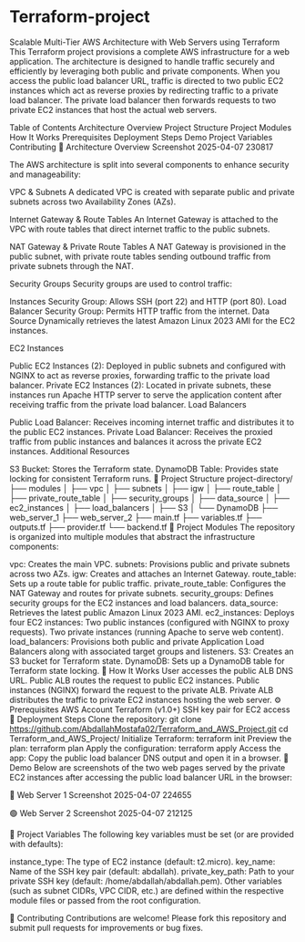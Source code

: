 # Terraform-project
Scalable Multi-Tier AWS Architecture with Web Servers using Terraform
This Terraform project provisions a complete AWS infrastructure for a web application. The architecture is designed to handle traffic securely and efficiently by leveraging both public and private components. When you access the public load balancer URL, traffic is directed to two public EC2 instances which act as reverse proxies by redirecting traffic to a private load balancer. The private load balancer then forwards requests to two private EC2 instances that host the actual web servers.

Table of Contents
Architecture Overview
Project Structure
Project Modules
How It Works
Prerequisites
Deployment Steps
Demo
Project Variables
Contributing
🧭 Architecture Overview
Screenshot 2025-04-07 230817

The AWS architecture is split into several components to enhance security and manageability:

VPC & Subnets
A dedicated VPC is created with separate public and private subnets across two Availability Zones (AZs).

Internet Gateway & Route Tables
An Internet Gateway is attached to the VPC with route tables that direct internet traffic to the public subnets.

NAT Gateway & Private Route Tables
A NAT Gateway is provisioned in the public subnet, with private route tables sending outbound traffic from private subnets through the NAT.

Security Groups
Security groups are used to control traffic:

Instances Security Group: Allows SSH (port 22) and HTTP (port 80).
Load Balancer Security Group: Permits HTTP traffic from the internet.
Data Source
Dynamically retrieves the latest Amazon Linux 2023 AMI for the EC2 instances.

EC2 Instances

Public EC2 Instances (2):
Deployed in public subnets and configured with NGINX to act as reverse proxies, forwarding traffic to the private load balancer.
Private EC2 Instances (2):
Located in private subnets, these instances run Apache HTTP server to serve the application content after receiving traffic from the private load balancer.
Load Balancers

Public Load Balancer:
Receives incoming internet traffic and distributes it to the public EC2 instances.
Private Load Balancer:
Receives the proxied traffic from public instances and balances it across the private EC2 instances.
Additional Resources

S3 Bucket: Stores the Terraform state.
DynamoDB Table: Provides state locking for consistent Terraform runs.
📁 Project Structure
project-directory/
├── modules
│   ├── vpc
│   ├── subnets
│   ├── igw
│   ├── route_table
│   ├── private_route_table
│   ├── security_groups
│   ├── data_source
│   ├── ec2_instances
│   ├── load_balancers
│   ├── S3
│   └── DynamoDB
├── web_server_1
├── web_server_2
├── main.tf
├── variables.tf
├── outputs.tf
├── provider.tf
└── backend.tf
🧱 Project Modules
The repository is organized into multiple modules that abstract the infrastructure components:

vpc: Creates the main VPC.
subnets: Provisions public and private subnets across two AZs.
igw: Creates and attaches an Internet Gateway.
route_table: Sets up a route table for public traffic.
private_route_table: Configures the NAT Gateway and routes for private subnets.
security_groups: Defines security groups for the EC2 instances and load balancers.
data_source: Retrieves the latest public Amazon Linux 2023 AMI.
ec2_instances: Deploys four EC2 instances:
Two public instances (configured with NGINX to proxy requests).
Two private instances (running Apache to serve web content).
load_balancers: Provisions both public and private Application Load Balancers along with associated target groups and listeners.
S3: Creates an S3 bucket for Terraform state.
DynamoDB: Sets up a DynamoDB table for Terraform state locking.
🔁 How It Works
User accesses the public ALB DNS URL.
Public ALB routes the request to public EC2 instances.
Public instances (NGINX) forward the request to the private ALB.
Private ALB distributes the traffic to private EC2 instances hosting the web server.
⚙️ Prerequisites
AWS Account
Terraform (v1.0+)
SSH key pair for EC2 access
🚀 Deployment Steps
Clone the repository:
git clone https://github.com/AbdallahMostafa02/Terraform_and_AWS_Project.git
cd Terraform_and_AWS_Project/
Initialize Terraform:
terraform init
Preview the plan:
terraform plan
Apply the configuration:
terraform apply
Access the app:
Copy the public load balancer DNS output and open it in a browser.
📸 Demo
Below are screenshots of the two web pages served by the private EC2 instances after accessing the public load balancer URL in the browser:

🔵 Web Server 1
Screenshot 2025-04-07 224655

🟢 Web Server 2
Screenshot 2025-04-07 212125

🔑 Project Variables
The following key variables must be set (or are provided with defaults):

instance_type: The type of EC2 instance (default: t2.micro).
key_name: Name of the SSH key pair (default: abdallah).
private_key_path: Path to your private SSH key (default: /home/abdallah/abdallah.pem).
Other variables (such as subnet CIDRs, VPC CIDR, etc.) are defined within the respective module files or passed from the root configuration.

🤝 Contributing
Contributions are welcome! Please fork this repository and submit pull requests for improvements or bug fixes.
